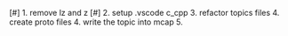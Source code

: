 [#] 1. remove lz and z
[#] 2. setup .vscode c_cpp
3. refactor topics files
4. create proto files
4. write the topic into mcap
5. 







